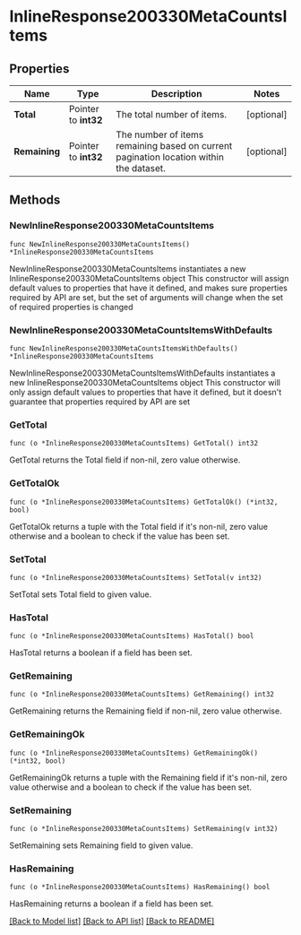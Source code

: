# InlineResponse200330MetaCountsItems

## Properties

Name | Type | Description | Notes
------------ | ------------- | ------------- | -------------
**Total** | Pointer to **int32** | The total number of items. | [optional] 
**Remaining** | Pointer to **int32** | The number of items remaining based on current pagination location within the dataset. | [optional] 

## Methods

### NewInlineResponse200330MetaCountsItems

`func NewInlineResponse200330MetaCountsItems() *InlineResponse200330MetaCountsItems`

NewInlineResponse200330MetaCountsItems instantiates a new InlineResponse200330MetaCountsItems object
This constructor will assign default values to properties that have it defined,
and makes sure properties required by API are set, but the set of arguments
will change when the set of required properties is changed

### NewInlineResponse200330MetaCountsItemsWithDefaults

`func NewInlineResponse200330MetaCountsItemsWithDefaults() *InlineResponse200330MetaCountsItems`

NewInlineResponse200330MetaCountsItemsWithDefaults instantiates a new InlineResponse200330MetaCountsItems object
This constructor will only assign default values to properties that have it defined,
but it doesn't guarantee that properties required by API are set

### GetTotal

`func (o *InlineResponse200330MetaCountsItems) GetTotal() int32`

GetTotal returns the Total field if non-nil, zero value otherwise.

### GetTotalOk

`func (o *InlineResponse200330MetaCountsItems) GetTotalOk() (*int32, bool)`

GetTotalOk returns a tuple with the Total field if it's non-nil, zero value otherwise
and a boolean to check if the value has been set.

### SetTotal

`func (o *InlineResponse200330MetaCountsItems) SetTotal(v int32)`

SetTotal sets Total field to given value.

### HasTotal

`func (o *InlineResponse200330MetaCountsItems) HasTotal() bool`

HasTotal returns a boolean if a field has been set.

### GetRemaining

`func (o *InlineResponse200330MetaCountsItems) GetRemaining() int32`

GetRemaining returns the Remaining field if non-nil, zero value otherwise.

### GetRemainingOk

`func (o *InlineResponse200330MetaCountsItems) GetRemainingOk() (*int32, bool)`

GetRemainingOk returns a tuple with the Remaining field if it's non-nil, zero value otherwise
and a boolean to check if the value has been set.

### SetRemaining

`func (o *InlineResponse200330MetaCountsItems) SetRemaining(v int32)`

SetRemaining sets Remaining field to given value.

### HasRemaining

`func (o *InlineResponse200330MetaCountsItems) HasRemaining() bool`

HasRemaining returns a boolean if a field has been set.


[[Back to Model list]](../README.md#documentation-for-models) [[Back to API list]](../README.md#documentation-for-api-endpoints) [[Back to README]](../README.md)



